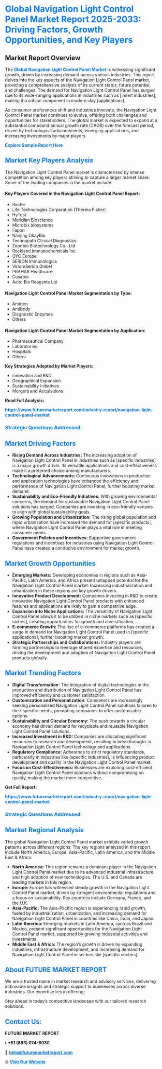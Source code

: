 <h1 style="color: #007BFF;">Global Navigation Light Control Panel Market Report 2025-2033: Driving Factors, Growth Opportunities, and Key Players</h1>

<section id="overview">
<h2>Market Report Overview</h2>
<p>The <a href="https://www.futuremarketreport.com/industry-report/navigation-light-control-panel-market" style="color: #007BFF; text-decoration: none;"><strong>Global Navigation Light Control Panel Market</strong></a> is witnessing significant growth, driven by increasing demand across various industries. This report delves into the key aspects of the Navigation Light Control Panel market, providing a comprehensive analysis of its current status, future potential, and challenges. The demand for Navigation Light Control Panel has surged due to its wide-ranging applications in industries such as [insert industries], making it a critical component in modern-day [applications].</p>
<p>As consumer preferences shift and industries innovate, the Navigation Light Control Panel market continues to evolve, offering both challenges and opportunities for stakeholders. The global market is expected to expand at a substantial compound annual growth rate (CAGR) over the forecast period, driven by technological advancements, emerging applications, and increasing investments by major players.</p>
</section>

<section id="overview">
<p><a href="https://www.futuremarketreport.com/request-sample/reportId=33456" style="color: #007BFF; text-decoration: none;"><strong>Explore Sample Report Here</strong></a></p>
</section>

<section id="key-players">
<h2 style="color: #007BFF;">Market Key Players Analysis</h2>
<p>The Navigation Light Control Panel market is characterized by intense competition among key players striving to capture a larger market share. Some of the leading companies in the market include:</p>
<h4>Key Players Covered in the Navigation Light Control Panel Report:</h4>
<ul><li>Roche</li><li>Life Technologies Corporation (Thermo Fisher)</li><li>HyTest</li><li>Meridian Bioscience</li><li>Microbix biosystems</li><li>Fapon</li><li>Nanjing OkayBio</li><li>Technopath Clinical Diagnostics</li><li>Zoonbio Biotechnology Co., Ltd</li><li>Rockland Immunochemicals Inc.</li><li>OYC Europe</li><li>SERION Immunologics</li><li>Virion\Serion GmbH</li><li>PRAHAS Healthcare</li><li>Cusabio</li><li>Aalto Bio Reagents Ltd</li></ul>
<h4>Navigation Light Control Panel Market Segmentation by Type:</h4>
<ul><li>Antigen</li><li>Antibody</li><li>Diagnostic Enzymes</li><li>Others</li></ul>

<h4>Navigation Light Control Panel Market Segmentation by Application:</h4>
<ul><li>Pharmaceutical Company</li><li>Laboratories</li><li>Hospitals</li><li>Others</li></ul>
<p><strong>Key Strategies Adopted by Market Players:</strong></p>
<ul>
<li>Innovation and R&D</li>
<li>Geographical Expansion</li>
<li>Sustainability Initiatives</li>
<li>Mergers and Acquisitions</li>
</ul>
</section>

<section>
<p><strong>Read Full Analysis: </strong></p><a href="https://www.futuremarketreport.com/industry-report/navigation-light-control-panel-market" style="color: #007BFF; text-decoration: none;"><strong>https://www.futuremarketreport.com/industry-report/navigation-light-control-panel-market</strong></a>
<h3 style="color: #007BFF;">Strategic Questions Addressed:</h3>
</section>

<section id="driving-factors">
<h2 style="color: #007BFF;">Market Driving Factors</h2>
<ul>
<li><strong>Rising Demand Across Industries:</strong> The increasing adoption of Navigation Light Control Panel in industries such as [specific industries] is a major growth driver. Its versatile applications and cost-effectiveness make it a preferred choice among manufacturers.</li>
<li><strong>Technological Advancements:</strong> Continuous innovations in production and application technologies have enhanced the efficiency and performance of Navigation Light Control Panel, further boosting market demand.</li>
<li><strong>Sustainability and Eco-Friendly Initiatives:</strong> With growing environmental concerns, the demand for sustainable Navigation Light Control Panel solutions has surged. Companies are investing in eco-friendly variants to align with global sustainability goals.</li>
<li><strong>Growing Population and Urbanization:</strong> The rising global population and rapid urbanization have increased the demand for [specific products], where Navigation Light Control Panel plays a vital role in meeting consumer needs.</li>
<li><strong>Government Policies and Incentives:</strong> Supportive government regulations and incentives for industries using Navigation Light Control Panel have created a conducive environment for market growth.</li>
</ul>
</section>

<section id="growth-opportunities">
<h2 style="color: #007BFF;">Market Growth Opportunities</h2>
<ul>
<li><strong>Emerging Markets:</strong> Developing economies in regions such as Asia-Pacific, Latin America, and Africa present untapped potential for the Navigation Light Control Panel market. Increasing industrialization and urbanization in these regions are key growth drivers.</li>
<li><strong>Innovative Product Development:</strong> Companies investing in R&D to create innovative Navigation Light Control Panel products with enhanced features and applications are likely to gain a competitive edge.</li>
<li><strong>Expansion into Niche Applications:</strong> The versatility of Navigation Light Control Panel allows it to be utilized in niche markets such as [specific niches], creating opportunities for growth and diversification.</li>
<li><strong>E-commerce Growth:</strong> The rise of e-commerce platforms has created a surge in demand for Navigation Light Control Panel used in [specific applications], further boosting market growth.</li>
<li><strong>Strategic Partnerships and Collaborations:</strong> Industry players are forming partnerships to leverage shared expertise and resources, driving the development and adoption of Navigation Light Control Panel products globally.</li>
</ul>
</section>

<section id="trending-factors">
<h2 style="color: #007BFF;">Market Trending Factors</h2>
<ul>
<li><strong>Digital Transformation:</strong> The integration of digital technologies in the production and distribution of Navigation Light Control Panel has improved efficiency and customer satisfaction.</li>
<li><strong>Customization and Personalization:</strong> Consumers are increasingly seeking personalized Navigation Light Control Panel solutions tailored to their specific needs, prompting companies to offer customizable options.</li>
<li><strong>Sustainability and Circular Economy:</strong> The push towards a circular economy has driven demand for recyclable and reusable Navigation Light Control Panel solutions.</li>
<li><strong>Increased Investment in R&D:</strong> Companies are allocating significant resources to research and development, resulting in breakthroughs in Navigation Light Control Panel technology and applications.</li>
<li><strong>Regulatory Compliance:</strong> Adherence to strict regulatory standards, particularly in industries like [specific industries], is influencing product development and quality in the Navigation Light Control Panel market.</li>
<li><strong>Focus on Cost-Effectiveness:</strong> Businesses are exploring cost-efficient Navigation Light Control Panel solutions without compromising on quality, making the market more competitive.</li>
</ul>
</section>

<section>
<p><strong>Get Full Report: </strong></p><a href="https://www.futuremarketreport.com/industry-report/navigation-light-control-panel-market" style="color: #007BFF; text-decoration: none;"><strong>https://www.futuremarketreport.com/industry-report/navigation-light-control-panel-market</strong></a>
<h3 style="color: #007BFF;">Strategic Questions Addressed:</h3>
</section>


<section id="regional-analysis">
<h2 style="color: #007BFF;">Market Regional Analysis</h2>
<p>The global Navigation Light Control Panel market exhibits varied growth patterns across different regions. The key regions analyzed in this report include North America, Europe, Asia-Pacific, Latin America, and the Middle East & Africa:</p>
<ul>
<li><strong>North America:</strong> This region remains a dominant player in the Navigation Light Control Panel market due to its advanced industrial infrastructure and high adoption of new technologies. The U.S. and Canada are leading markets in this region.</li>
<li><strong>Europe:</strong> Europe has witnessed steady growth in the Navigation Light Control Panel market, driven by stringent environmental regulations and a focus on sustainability. Key countries include Germany, France, and the U.K.</li>
<li><strong>Asia-Pacific:</strong> The Asia-Pacific region is experiencing rapid growth, fueled by industrialization, urbanization, and increasing demand for Navigation Light Control Panel in countries like China, India, and Japan.</li>
<li><strong>Latin America:</strong> Emerging markets in Latin America, such as Brazil and Mexico, present significant opportunities for the Navigation Light Control Panel market, supported by growing industrial activities and investments.</li>
<li><strong>Middle East & Africa:</strong> The region’s growth is driven by expanding industries, infrastructure development, and increasing demand for Navigation Light Control Panel in sectors like [specific sectors].</li>
</ul>
</section>

<footer>
<h2 style="color: #007BFF;">About FUTURE MARKET REPORT</h2>
<p>We are a trusted name in market research and advisory services, delivering actionable insights and strategic support to businesses across diverse industries. Our expertise lies in offering:</p>

<p>Stay ahead in today’s competitive landscape with our tailored research solutions.</p>

<h2 style="color: #007BFF;">Contact Us:</h2>
<p><strong>FUTURE MARKET REPORT</strong></p>
<p>📞 <strong>+91 (883) 074-8030</strong></p>
<p>📧 <strong><a href="mailto:help@futuremarketreport.com" style="color: #007BFF;">help@futuremarketreport.com</a></strong></p>
<p>🌐 <strong><a href="https://www.futuremarketreport.com/" style="color: #007BFF;">Visit Our Website</a></strong></p>
</footer>